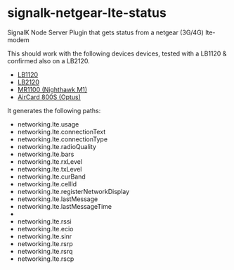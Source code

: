 # signalk-netgear-lte-status
SignalK Node Server Plugin that gets status from a netgear (3G/4G) lte-modem

This should work with the following devices devices,  tested with a LB1120 & confirmed also on a LB2120.
* [LB1120](https://www.netgear.com/home/products/mobile-broadband/lte-modems/LB1120.aspx)
* [LB2120](https://www.netgear.com/home/products/mobile-broadband/lte-modems/LB2120.aspx)
* [MR1100 (Nighthawk M1)](https://www.netgear.com/support/product/MR1100.aspx)
* [AirCard 800S (Optus)](https://www.netgear.com/support/product/AC800S_Optus.aspx)

It generates the following paths:

* networking.lte.usage
* networking.lte.connectionText
* networking.lte.connectionType
* networking.lte.radioQuality
* networking.lte.bars
* networking.lte.rxLevel
* networking.lte.txLevel
* networking.lte.curBand
* networking.lte.cellId
* networking.lte.registerNetworkDisplay
* networking.lte.lastMessage
* networking.lte.lastMessageTime
* 
* networking.lte.rssi
* networking.lte.ecio
* networking.lte.sinr
* networking.lte.rsrp
* networking.lte.rsrq
* networking.lte.rscp
